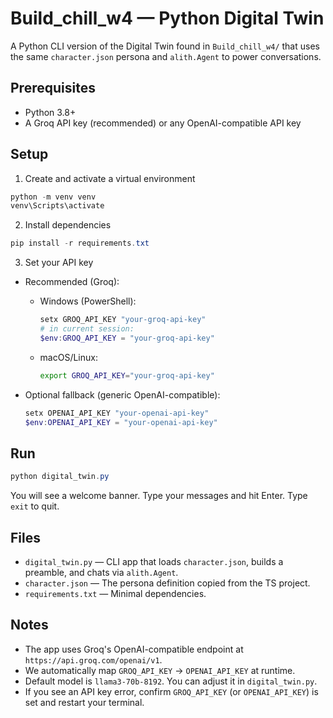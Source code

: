 # Build_chill_w4 — Python Digital Twin

A Python CLI version of the Digital Twin found in `Build_chill_w4/` that uses the same `character.json` persona and `alith.Agent` to power conversations.

## Prerequisites
- Python 3.8+
- A Groq API key (recommended) or any OpenAI-compatible API key

## Setup

1) Create and activate a virtual environment
```powershell
python -m venv venv
venv\Scripts\activate
```

2) Install dependencies
```powershell
pip install -r requirements.txt
```

3) Set your API key
- Recommended (Groq):
  - Windows (PowerShell):
    ```powershell
    setx GROQ_API_KEY "your-groq-api-key"
    # in current session:
    $env:GROQ_API_KEY = "your-groq-api-key"
    ```
  - macOS/Linux:
    ```bash
    export GROQ_API_KEY="your-groq-api-key"
    ```

- Optional fallback (generic OpenAI-compatible):
  ```powershell
  setx OPENAI_API_KEY "your-openai-api-key"
  $env:OPENAI_API_KEY = "your-openai-api-key"
  ```

## Run
```powershell
python digital_twin.py
```
You will see a welcome banner. Type your messages and hit Enter. Type `exit` to quit.

## Files
- `digital_twin.py` — CLI app that loads `character.json`, builds a preamble, and chats via `alith.Agent`.
- `character.json` — The persona definition copied from the TS project.
- `requirements.txt` — Minimal dependencies.

## Notes
- The app uses Groq's OpenAI-compatible endpoint at `https://api.groq.com/openai/v1`.
- We automatically map `GROQ_API_KEY` -> `OPENAI_API_KEY` at runtime.
- Default model is `llama3-70b-8192`. You can adjust it in `digital_twin.py`.
- If you see an API key error, confirm `GROQ_API_KEY` (or `OPENAI_API_KEY`) is set and restart your terminal.
